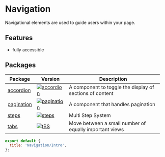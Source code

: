 # Navigation

Navigational elements are used to guide users within your page.

## Features

- fully accessible

## Packages

| Package                                                   | Version                                                                                                            | Description                                              |
| --------------------------------------------------------- | ------------------------------------------------------------------------------------------------------------------ | -------------------------------------------------------- |
| [accordion](?path=/docs/accordion-steps--default-story)   | [![accordion](https://img.shields.io/npm/v/@lion/accordion.svg)](https://www.npmjs.com/package/@lion/accordion)    | A component to toggle the display of sections of content |
| [pagination](?path=/docs/pagination-steps--default-story) | [![pagination](https://img.shields.io/npm/v/@lion/pagination.svg)](https://www.npmjs.com/package/@lion/pagination) | A component that handles pagination                      |
| [steps](?path=/docs/navigation-steps--default-story)      | [![steps](https://img.shields.io/npm/v/@lion/steps.svg)](https://www.npmjs.com/package/@lion/steps)                | Multi Step System                                        |
| [tabs](?path=/docs/navigation-tabs--default-story)        | [![tBS](https://img.shields.io/npm/v/@lion/tabs.svg)](https://www.npmjs.com/package/@lion/tabs)                    | Move between a small number of equally important views   |

```js script
export default {
  title: 'Navigation/Intro',
};
```
